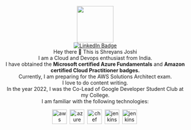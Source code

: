 <div id="header" align="center">
  <img src="https://i.pinimg.com/originals/34/fb/b9/34fbb9aa7bfeb8df98412067d64c2029.gif" width="100"/>

</div>
<div id="badges" align="center">
  <a href="https://www.linkedin.com/in/shreyans-joshi-0807a7211/">
    <img src="https://img.shields.io/badge/LinkedIn-blue?style=for-the-badge&logo=linkedin&logoColor=white" alt="LinkedIn Badge"/>
  </a>

</div>
<div align="center">Hey there 👋
This is Shreyans Joshi</br>
I am a Cloud and Devops enthusiast from India.</br>
I have obtained the <strong>Microsoft certified Azure Fundamentals</strong> and <strong>Amazon certified Cloud Practitioner badges.</strong></br>
Currently, I am preparing for the AWS Solutions Architect exam.</br>
I love to do content writing.</br> 
In the year 2022, I was the Co-Lead of Google Developer Student Club at my College.</br>
I am familiar with the following technologies:

  <img src="https://a0.awsstatic.com/libra-css/images/logos/aws_logo_smile_1200x630.png" title="aws" width="40" height="40"/>&nbsp;
  <img src="https://th.bing.com/th/id/OIP.YKENnQoVLxdj5twTXB0hCQHaHa?w=203&h=203&c=7&r=0&o=5&dpr=1.3&pid=1.7" title="azure" width="40" height="40" />&nbsp;
  <img src="https://th.bing.com/th/id/OIP.503qr0zfvKj8gpv30NLoiQAAAA?w=211&h=180&c=7&r=0&o=5&dpr=1.3&pid=1.7" title="chef" width="40" height="40" />&nbsp;
  <img src="https://th.bing.com/th/id/OIP.I-wbb2aw9q-zzukchMvSVgAAAA?w=189&h=159&c=7&r=0&o=5&dpr=1.3&pid=1.7" title="jenkins" width="40" height="40" />&nbsp;
  <img src="https://th.bing.com/th/id/OIP.C8WVdizzhz9IXEUyic8iOQHaJ4?w=134&h=180&c=7&r=0&o=5&dpr=1.3&pid=1.7" title="jenkins" width="40" height="40" />&nbsp;
  
</div>
<!--
**joshishreyans/joshishreyans** is a ✨ _special_ ✨ repository because its `README.md` (this file) appears on your GitHub profile.

Here are some ideas to get you started:

- 🔭 I’m currently working on ...
- 🌱 I’m currently learning ...
- 👯 I’m looking to collaborate on ...
- 🤔 I’m looking for help with ...
- 💬 Ask me about ...
- 📫 How to reach me: ...
- 😄 Pronouns: ...
- ⚡ Fun fact: ...
-->
